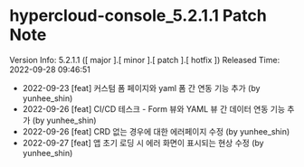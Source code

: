 # hypercloud-console_5.2.1.1 Patch Note

Version Info: 5.2.1.1 ([ major ].[ minor ].[ patch ].[ hotfix ])
Released Time: 2022-09-28 09:46:51

- 2022-09-23 [feat] 커스텀 폼 페이지와 yaml 폼 간 연동 기능 추가 (by yunhee_shin) 
- 2022-09-26 [feat] CI/CD 테스크 - Form 뷰와 YAML 뷰 간 데이터 연동 기능 추가 (by yunhee_shin) 
- 2022-09-26 [feat] CRD 없는 경우에 대한 에러페이지 수정 (by yunhee_shin) 
- 2022-09-27 [feat] 앱 초기 로딩 시 에러 화면이 표시되는 현상 수정 (by yunhee_shin) 
